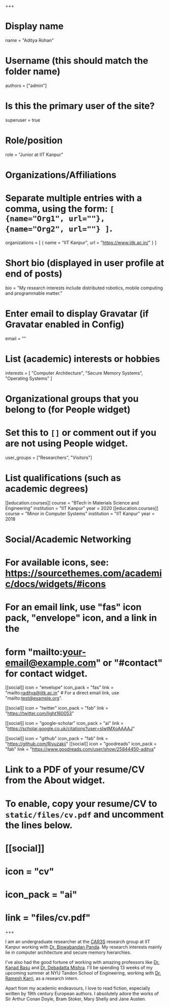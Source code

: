+++
# Display name
name = "Aditya Rohan"

# Username (this should match the folder name)
authors = ["admin"]

# Is this the primary user of the site?
superuser = true

# Role/position
role = "Junior at IIT Kanpur"

# Organizations/Affiliations
#   Separate multiple entries with a comma, using the form: `[ {name="Org1", url=""}, {name="Org2", url=""} ]`.
organizations = [ { name = "IIT Kanpur", url = "https://www.iitk.ac.in/" } ]

# Short bio (displayed in user profile at end of posts)
bio = "My research interests include distributed robotics, mobile computing and programmable matter."

# Enter email to display Gravatar (if Gravatar enabled in Config)
email = ""

# List (academic) interests or hobbies
interests = [
  "Computer Architecture",
  "Secure Memory Systems",
  "Operating Systems"
]

# Organizational groups that you belong to (for People widget)
#   Set this to `[]` or comment out if you are not using People widget.
user_groups = ["Researchers", "Visitors"]

# List qualifications (such as academic degrees)
[[education.courses]]
  course = "BTech in Materials Science and Engineering"
  institution = "IIT Kanpur"
  year = 2020
[[education.courses]]
  course = "Minor in Computer Systems"
  institution = "IIT Kanpur"
  year = 2018


# Social/Academic Networking
# For available icons, see: https://sourcethemes.com/academic/docs/widgets/#icons
#   For an email link, use "fas" icon pack, "envelope" icon, and a link in the
#   form "mailto:your-email@example.com" or "#contact" for contact widget.

[[social]]
  icon = "envelope"
  icon_pack = "fas"
  link = "mailto:raditya@iitk.ac.in"  # For a direct email link, use "mailto:test@example.org".

[[social]]
  icon = "twitter"
  icon_pack = "fab"
  link = "https://twitter.com/light160053"

[[social]]
  icon = "google-scholar"
  icon_pack = "ai"
  link = "https://scholar.google.co.uk/citations?user=sIwtMXoAAAAJ"

[[social]]
  icon = "github"
  icon_pack = "fab"
  link = "https://github.com/Riyuzakii"
[[social]]
  icon = "goodreads"
  icon_pack = "fab"
  link = "https://www.goodreads.com/user/show/25844450-aditya"  

# Link to a PDF of your resume/CV from the About widget.
# To enable, copy your resume/CV to `static/files/cv.pdf` and uncomment the lines below.
# [[social]]
#   icon = "cv"
#   icon_pack = "ai"
#   link = "files/cv.pdf"

+++

I am an undergraduate researcher at the [CAR3S](https://www.cse.iitk.ac.in/users/biswap/CARS.html) research group at IIT Kanpur working with [Dr. Biswabandan Panda](https://www.cse.iitk.ac.in/users/biswap/). My research interests mainly lie in computer architecture and secure memory hierarchies. 

I've also had the good fortune of working with amazing professors like [Dr. Kanad Basu](https://engineering.nyu.edu/faculty/kanad-basu) and [Dr. Debadatta Mishra](https://www.cse.iitk.ac.in/users/deba/). I'll be spending 13 weeks of my upcoming summer at NYU Tandon School of Engineering, working with [Dr. Ramesh Karri](https://engineering.nyu.edu/faculty/ramesh-karri), as a research intern.

Apart from my academic endeavours, I love to read fiction, especially written by 19th century European authors. I absolutely adore the works of Sir Arthur Conan Doyle, Bram Stoker, Mary Shelly and Jane Austen. 